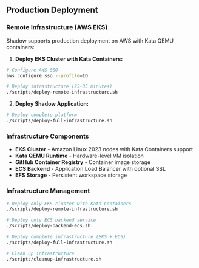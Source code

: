 ## Production Deployment

### Remote Infrastructure (AWS EKS)

Shadow supports production deployment on AWS with Kata QEMU containers:

1. **Deploy EKS Cluster with Kata Containers:**
```bash
# Configure AWS SSO
aws configure sso --profile=ID

# Deploy infrastructure (25-35 minutes)
./scripts/deploy-remote-infrastructure.sh
```

2. **Deploy Shadow Application:**
```bash
# Deploy complete platform
./scripts/deploy-full-infrastructure.sh
```

### Infrastructure Components

- **EKS Cluster** - Amazon Linux 2023 nodes with Kata Containers support
- **Kata QEMU Runtime** - Hardware-level VM isolation
- **GitHub Container Registry** - Container image storage
- **ECS Backend** - Application Load Balancer with optional SSL
- **EFS Storage** - Persistent workspace storage

### Infrastructure Management

```bash
# Deploy only EKS cluster with Kata Containers
./scripts/deploy-remote-infrastructure.sh

# Deploy only ECS backend service
./scripts/deploy-backend-ecs.sh

# Deploy complete infrastructure (EKS + ECS)
./scripts/deploy-full-infrastructure.sh

# Clean up infrastructure
./scripts/cleanup-infrastructure.sh
```

